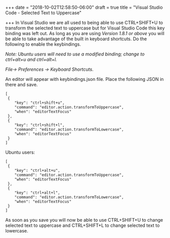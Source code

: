 +++
date = "2018-10-02T12:58:50-06:00"
draft = true
title = "Visual Studio Code - Selected Text to Uppercase"

+++
In Visual Studio we are all used to being able to use CTRL+SHIFT+U to transform the selected text to uppercase but for Visual Studio Code this key binding was left out. As long as you are using _Version 1.8.1 or above_ you will be able to take advantage of the built in keyboard shortcuts. Do the following to enable the keybindings.

_Note: Ubuntu users will need to use a modified binding; change to ctrl+alt+u and ctrl+alt+l._

_File-> Preferences -> Keyboard Shortcuts_.

An editor will appear with keybindings.json file. Place the following JSON in there and save.

    [
     {
        "key": "ctrl+shift+u",
        "command": "editor.action.transformToUppercase",
        "when": "editorTextFocus"
     },
     {
        "key": "ctrl+shift+l",
        "command": "editor.action.transformToLowercase",
        "when": "editorTextFocus"
     }
    ]

Ubuntu users:

    [
     {
        "key": "ctrl+alt+u",
        "command": "editor.action.transformToUppercase",
        "when": "editorTextFocus"
     },
     {
        "key": "ctrl+alt+l",
        "command": "editor.action.transformToLowercase",
        "when": "editorTextFocus"
     }
    ]

As soon as you save you will now be able to use CTRL+SHIFT+U to change selected text to uppercase and CTRL+SHIFT+L to change selected text to lowercase.
